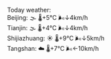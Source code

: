 Today weather:  
Beijing: 🌫  🌡️+5°C 🌬️↓4km/h  
Tianjin: 🌫  🌡️+4°C 🌬️↓4km/h  
Shijiazhuang: ☀️   🌡️+9°C 🌬️↓5km/h  
Tangshan: ☁️   🌡️+7°C 🌬️←10km/h  

